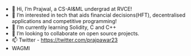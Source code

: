 - 👋 Hi, I’m Prajwal, a CS-AI&ML undergrad at RVCE!
- 👀 I’m interested in tech that aids financial decisions(HFT), decentralised applications and competitive programming!
- 🌱 I’m currently learning Solidity, C and C++ 
- 💞️ I’m looking to collaborate on open source projects.
- 📫 Twitter - https://twitter.com/prajpawar23
- WAGMI

<!---
praj-pawar/praj-pawar is a ✨ special ✨ repository because its `README.md` (this file) appears on your GitHub profile.
You can click the Preview link to take a look at your changes.
--->
